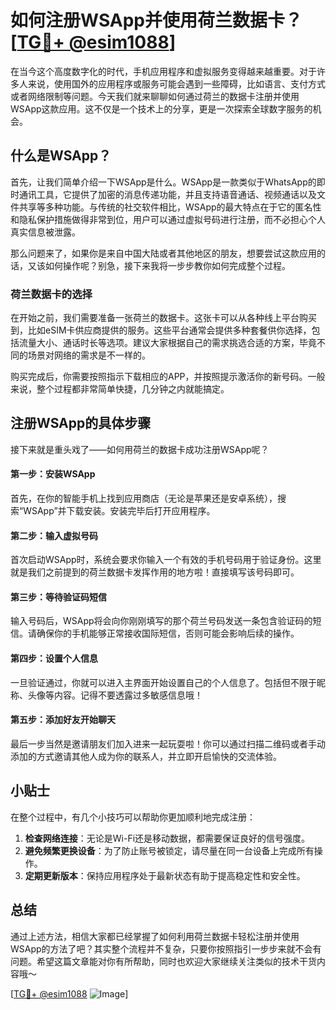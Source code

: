 # 如何注册WSApp并使用荷兰数据卡？[[TG💪+ @esim1088](https://t.me/s/esim1088)]

在当今这个高度数字化的时代，手机应用程序和虚拟服务变得越来越重要。对于许多人来说，使用国外的应用程序或服务可能会遇到一些障碍，比如语言、支付方式或者网络限制等问题。今天我们就来聊聊如何通过荷兰的数据卡注册并使用WSApp这款应用。这不仅是一个技术上的分享，更是一次探索全球数字服务的机会。

## 什么是WSApp？

首先，让我们简单介绍一下WSApp是什么。WSApp是一款类似于WhatsApp的即时通讯工具，它提供了加密的消息传递功能，并且支持语音通话、视频通话以及文件共享等多种功能。与传统的社交软件相比，WSApp的最大特点在于它的匿名性和隐私保护措施做得非常到位，用户可以通过虚拟号码进行注册，而不必担心个人真实信息被泄露。

那么问题来了，如果你是来自中国大陆或者其他地区的朋友，想要尝试这款应用的话，又该如何操作呢？别急，接下来我将一步步教你如何完成整个过程。

### 荷兰数据卡的选择

在开始之前，我们需要准备一张荷兰的数据卡。这张卡可以从各种线上平台购买到，比如eSIM卡供应商提供的服务。这些平台通常会提供多种套餐供你选择，包括流量大小、通话时长等选项。建议大家根据自己的需求挑选合适的方案，毕竟不同的场景对网络的需求是不一样的。

购买完成后，你需要按照指示下载相应的APP，并按照提示激活你的新号码。一般来说，整个过程都非常简单快捷，几分钟之内就能搞定。

## 注册WSApp的具体步骤

接下来就是重头戏了——如何用荷兰的数据卡成功注册WSApp呢？

#### 第一步：安装WSApp

首先，在你的智能手机上找到应用商店（无论是苹果还是安卓系统），搜索“WSApp”并下载安装。安装完毕后打开应用程序。

#### 第二步：输入虚拟号码

首次启动WSApp时，系统会要求你输入一个有效的手机号码用于验证身份。这里就是我们之前提到的荷兰数据卡发挥作用的地方啦！直接填写该号码即可。

#### 第三步：等待验证码短信

输入号码后，WSApp将会向你刚刚填写的那个荷兰号码发送一条包含验证码的短信。请确保你的手机能够正常接收国际短信，否则可能会影响后续的操作。

#### 第四步：设置个人信息

一旦验证通过，你就可以进入主界面开始设置自己的个人信息了。包括但不限于昵称、头像等内容。记得不要透露过多敏感信息哦！

#### 第五步：添加好友开始聊天

最后一步当然是邀请朋友们加入进来一起玩耍啦！你可以通过扫描二维码或者手动添加的方式邀请其他人成为你的联系人，并立即开启愉快的交流体验。

## 小贴士

在整个过程中，有几个小技巧可以帮助你更加顺利地完成注册：

1. **检查网络连接**：无论是Wi-Fi还是移动数据，都需要保证良好的信号强度。
2. **避免频繁更换设备**：为了防止账号被锁定，请尽量在同一台设备上完成所有操作。
3. **定期更新版本**：保持应用程序处于最新状态有助于提高稳定性和安全性。

## 总结

通过上述方法，相信大家都已经掌握了如何利用荷兰数据卡轻松注册并使用WSApp的方法了吧？其实整个流程并不复杂，只要你按照指引一步步来就不会有问题。希望这篇文章能对你有所帮助，同时也欢迎大家继续关注类似的技术干货内容哦～

[[TG💪+ @esim1088](https://t.me/s/esim1088) ![Image](https://i.postimg.cc/4NQfJmqS/Snipaste-2025-05-13-00-14-12.png)]